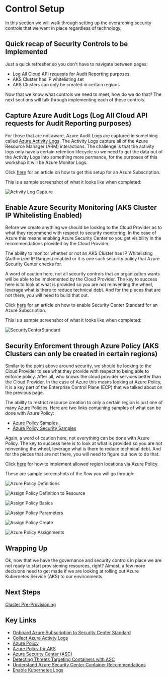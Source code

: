 # Control Setup

In this section we will walk through setting up the overarching security controls that we want in place regardless of technology.

## Quick recap of Security Controls to be Implemented

Just a quick refresher so you don't have to navigate between pages:

* Log All Cloud API requests for Audit Reporting purposes
* AKS Cluster has IP whitelisting set
* AKS Clusters can only be created in certain regions

Now that we know what controls we need to meet, how do we do that? The next sections will talk through implementing each of these controls.

## Capture Azure Audit Logs (Log All Cloud API requests for Audit Reporting purposes)

For those that are not aware, Azure Audit Logs are captured in something called [Azure Activity Logs](https://docs.microsoft.com/en-us/azure/azure-monitor/platform/activity-logs-overview). The Activity Logs capture all of the Azure Resource Manager (ARM) interactions. The challenge is that the activity logs only have a certain retention lifecycle so we need to get the data out of the Activity Logs into something more permance, for the purposes of this workshop it will be Azure Monitor Logs.

Click [here](https://docs.microsoft.com/en-us/azure/azure-monitor/platform/activity-log-collect) for an article on how to get this setup for an Azure Subscription.

This is a sample screenshot of what it looks like when completed:

![Activity Log Capture](/governance-security/img/ActivityLogCapture.png)

## Enable Azure Security Monitoring (AKS Cluster IP Whitelisting Enabled)

Before we create anything we should be looking to the Cloud Provider as to what they recommend with respect to security monitoring. In the case of Azure this means enabling Azure Security Center so you get visibility in the recommendations provided by the Cloud Provider.

The ability to monitor whether or not an AKS Cluster has IP Whitelisting (Authorized IP Ranges) enabled or it is one such security policy that Azure Security Center checks for.

A word of caution here, not all security controls that an organization wants will be able to be implemented by the Cloud Provider. The key to success here is to look at what is provided so you are not reinventing the wheel, leverage what is there to reduce technical debt. And for the pieces that are not there, you will need to build that out.

Click [here](https://docs.microsoft.com/en-us/azure/azure-monitor/platform/activity-log-collect) for an article on how to enable Security Center Standard for an Azure Subscription.

This is a sample screenshot of what it looks like when completed:

![SecurityCenterStandard](/governance-security/img/SecurityCenterStandard.png)

## Security Enforcment through Azure Policy (AKS Clusters can only be created in certain regions)

Similar to the point above around security, we should be looking to the Cloud Provider to see what they provide with respect to being able to enforce policy. After all, who knows the cloud provider services better than the Cloud Provider. In the case of Azure this means looking at Azure Policy, it is a key part of the Enterprise Control Plane (ECP) that we talked about on the previous page.

The ability to restrict resource creation to only a certain region is just one of many Azure Policies. Here are two links containing samples of what can be done with Azure Policy:

* [Azure Policy Samples](https://docs.microsoft.com/en-us/azure/governance/policy/samples/)
* [Azure Policy Security Samples](https://docs.microsoft.com/en-us/azure/security-center/security-center-policy-definitions)

Again, a word of caution here, not everything can be done with Azure Policy. The key to success here is to look at what is provided so you are not reinventing the wheel, leverage what is there to reduce technical debt. And for the pieces that are not there, you will need to figure out how to do that.

Click [here](https://docs.microsoft.com/en-us/azure/governance/policy/samples/allowed-locations) for how to implement allowed region locations via Azure Policy.

These are sample screenshots of the flow you will go through:

![Azure Policy Definitions](/governance-security/img/PolicyDefinitions.png)

![Assign Policy Definition to Resource](/governance-security/img/AssignPolicy.png)

![Assign Policy Basics](/governance-security/img/AssignPolicyBasics.png)

![Assign Policy Parameters](/governance-security/img/AssignPolicyParameters.png)

![Assign Policy Create](/governance-security/img/AssignPolicyCreate.png)

![Azure Policy Assignments](/governance-security/img/PolicyAssignment.png)

## Wrapping Up

Ok, now that we have the governance and security controls in place we are not ready to start provisioning resources, right? Almost, a few more decisions need to get made if we are looking at rolling out Azure Kubernetes Service (AKS) to our environments.

## Next Steps

[Cluster Pre-Provisioning](/cluster-design/README.md)

## Key Links

* [Onboard Azure Subscription to Security Center Standard](https://docs.microsoft.com/en-us/azure/security-center/security-center-get-started)
* [Collect Azure Activty Logs](https://docs.microsoft.com/en-us/azure/azure-monitor/platform/activity-log-collect)
* [Azure Policy](https://docs.microsoft.com/en-us/azure/governance/policy/overview)
* [Azure Policy for AKS](https://docs.microsoft.com/en-us/azure/governance/policy/concepts/rego-for-aks)
* [Azure Security Center (ASC)](https://docs.microsoft.com/en-us/azure/security-center/security-center-intro)
* [Detecting Threats Targeting Containers with ASC](https://azure.microsoft.com/en-us/blog/detecting-threats-targeting-containers-with-azure-security-center/)
* [Understand Azure Security Center Container Recommendations](https://docs.microsoft.com/en-us/azure/security-center/security-center-container-recommendations)
* [Enable Kubernetes Logs](https://docs.microsoft.com/en-us/azure/aks/view-master-logs)
